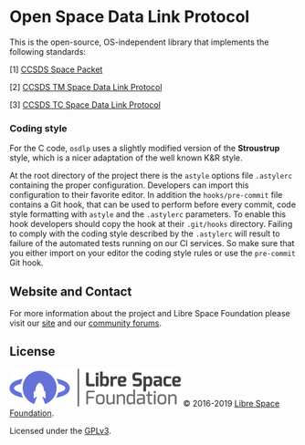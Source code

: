 # Open Space Data Link Protocol

This is the open-source, OS-independent library that implements the following standards:

[1] [CCSDS Space Packet](https://public.ccsds.org/Pubs/133x0b1c2.pdf)

[2] [CCSDS TM Space Data Link Protocol](https://public.ccsds.org/Pubs/132x0b2.pdf)

[3] [CCSDS TC Space Data Link Protocol](https://public.ccsds.org/Pubs/232x0b3.pdf)

### Coding style
For the C code, `osdlp` uses a slightly modified version of the 
**Stroustrup** style, which is a nicer adaptation of the well known K&R style.

At the root directory of the project there is the `astyle` options 
file `.astylerc` containing the proper configuration.
Developers can import this configuration to their favorite editor. 
In addition the `hooks/pre-commit` file contains a Git hook, 
that can be used to perform before every commit, code style formatting
with `astyle` and the `.astylerc` parameters.
To enable this hook developers should copy the hook at their `.git/hooks` 
directory. 
Failing to comply with the coding style described by the `.astylerc` 
will result to failure of the automated tests running on our CI services. 
So make sure that you either import on your editor the coding style rules 
or use the `pre-commit` Git hook.


## Website and Contact
For more information about the project and Libre Space Foundation please visit our [site](https://libre.space/)
and our [community forums](https://community.libre.space).

## License

![Libre Space Foundation](docs/assets/LSF_HD_Horizontal_Color1-300x66.png) 
&copy; 2016-2019 [Libre Space Foundation](https://libre.space).

Licensed under the [GPLv3](LICENSE).
